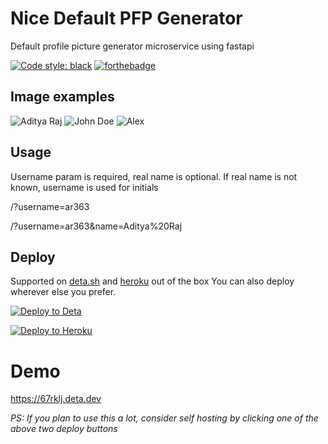 # Nice Default PFP Generator

Default profile picture generator microservice using fastapi 

<a href="https://github.com/psf/black"><img alt="Code style: black" src="https://img.shields.io/badge/code%20style-black-000000.svg?style=for-the-badge"></a>
[![forthebadge](https://forthebadge.com/images/badges/made-with-crayons.svg)](https://forthebadge.com)

## Image examples

![Aditya Raj](https://67rklj.deta.dev/?username=ar363&name=Aditya%20Raj)
![John Doe](https://67rklj.deta.dev/?username=johndoe789&name=John%20Doe)
![Alex](https://67rklj.deta.dev/?username=alex777&name=alex)

## Usage

Username param is required, real name is optional. If real name is not known, username is used for initials

/?username=ar363

/?username=ar363&name=Aditya%20Raj

## Deploy

Supported on [deta.sh](https://deta.sh) and [heroku](https://heroku.com) out of the box
You can also deploy wherever else you prefer.

[![Deploy to Deta](https://button.deta.dev/1/svg)](https://go.deta.dev/deploy?repo=https://github.com/ar363/pfpgen)

[![Deploy to Heroku](https://www.herokucdn.com/deploy/button.svg)](https://heroku.com/deploy)

# Demo

https://67rklj.deta.dev

_PS: If you plan to use this a lot, consider self hosting by clicking one of the above two deploy buttons_
